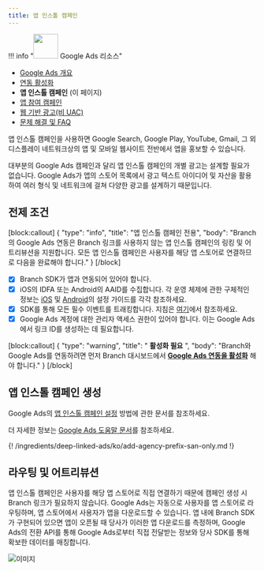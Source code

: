 ```yaml
---
title: 앱 인스톨 캠페인
---
```

!!! info "<img src="../../../_assets/img/pages/deep-linked-ads/google/google-ads-logo.png" width="50"/> Google Ads 리소스"
- [Google Ads 개요](/deep-linked-ads/google-ads-overview/)
- [연동 활성화](/deep-linked-ads/google-ads-enable/)
- **앱 인스톨 캠페인**  (이 페이지)
- [앱 참여 캠페인](/deep-linked-ads/google-ads-app-engagement/)
- [웹 기반 광고(비 UAC)](/deep-linked-ads/google-ads-non-uac/)
- [문제 해결 및 FAQ](/deep-linked-ads/google-ads-troubleshooting/)

앱 인스톨 캠페인을 사용하면 Google Search, Google Play, YouTube, Gmail, 그 외 디스플레이 네트워크상의 앱 및 모바일 웹사이트 전반에서 앱을 홍보할 수 있습니다.

대부분의 Google Ads 캠페인과 달리 앱 인스톨 캠페인의 개별 광고는 설계할 필요가 없습니다. Google Ads가 앱의 스토어 목록에서 광고 텍스트 아이디어 및 자산을 활용하여 여러 형식 및 네트워크에 걸쳐 다양한 광고를 설계하기 때문입니다.

## 전제 조건

[block:callout]
{
  "type": "info",
  "title": "앱 인스톨 캠페인 전용",
  "body": "Branch의 Google Ads 연동은 Branch 링크를 사용하지 않는 앱 인스톨 캠페인의 링킹 및 어트리뷰션을 지원합니다. 모든 앱 인스톨 캠페인은 사용자를 해당 앱 스토어로 연결하므로 다음을 완료해야 합니다."
}
[/block]

* [x]  Branch SDK가 앱과 연동되어 있어야 합니다.
* [x]  iOS의 IDFA 또는 Android의 AAID를 수집합니다. 각 운영 체제에 관한 구체적인 정보는 [iOS](/apps/ios/#install-branch) 및 [Android](/apps/android/#install-branch)의 설정 가이드를 각각 참조하세요.
* [x]  SDK를 통해 모든 필수 이벤트를 트래킹합니다. 지침은 [여기](#forwarding-events-to-google-ads)에서 참조하세요.
* [x]  Google Ads 계정에 대한 관리자 액세스 권한이 있어야 합니다. 이는 Google Ads에서 링크 ID를 생성하는 데 필요합니다.

[block:callout]
{
  "type": "warning",
  "title": " **활성화 필요** ",
  "body": "Branch와 Google Ads를 연동하려면 먼저 Branch 대시보드에서 **[Google Ads 연동을 활성화](/deep-linked-ads/google-ads-enable/)** 해야 합니다."
}
[/block]

## 앱 인스톨 캠페인 생성

Google Ads의 [앱 인스톨 캠페인 설정](https://support.google.com/google-ads/answer/6291545?co=ADWORDS.IsAWNCustomer%3Dtrue&oco=0) 방법에 관한 문서를 참조하세요.

더 자세한 정보는 [Google Ads 도움말 문서](https://support.google.com/google-ads/answer/6247380?hl=en)를 참조하세요.

{! /ingredients/deep-linked-ads/ko/add-agency-prefix-san-only.md !}

## 라우팅 및 어트리뷰션

앱 인스톨 캠페인은 사용자를 해당 앱 스토어로 직접 연결하기 때문에 캠페인 생성 시 Branch 링크가 필요하지 않습니다. Google Ads는 자동으로 사용자를 앱 스토어로 라우팅하며, 앱 스토어에서 사용자가 앱을 다운로드할 수 있습니다.  앱 내에 Branch SDK가 구현되어 있으면 앱이 오픈될 때 당사가 이러한 앱 다운로드를 측정하며, Google Ads의 전환 API를 통해 Google Ads로부터 직접 전달받는 정보와 당사 SDK를 통해 확보한 데이터를 매칭합니다.

![이미지](/_assets/img/pages/deep-linked-ads/google/google-ads-uac.png)
